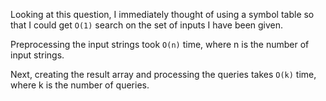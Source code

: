 Looking at this question, I immediately thought of using a symbol table so that I could get `O(1)` search on the set of inputs I have been given.

Preprocessing the input strings took `O(n)` time, where n is the number of input strings.

Next, creating the result array and processing the queries takes `O(k)` time, where k is the number of queries.
